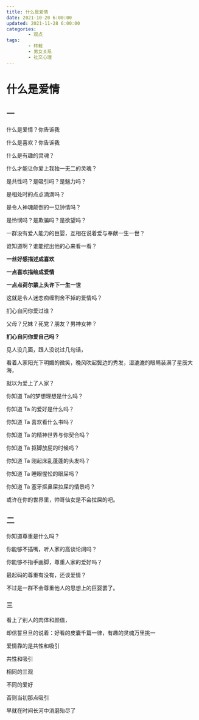 ```yaml
---
title: 什么是爱情
date: 2021-10-20 6:00:00
updated: 2021-11-28 6:00:00
categories:
        - 观点
tags:
        - 转载
        - 男女关系
        - 社交心理
---
```


# 什么是爱情

## 一

什么是爱情？你告诉我

什么是喜欢？你告诉我

什么是有趣的灵魂？

什么才能让你爱上我独一无二的灵魂？

是共性吗？是吸引吗？是魅力吗？

是相处时的点点滴滴吗？

是令人神魂颠倒的一见钟情吗？

是怜悯吗？是欺骗吗？是欲望吗？

一群没有爱人能力的巨婴，互相在说着爱与奉献一生一世？

谁知道啊？谁能挖出他的心来看一看？

**一丝好感描述成喜欢**

**一点喜欢描绘成爱情**

**一点点荷尔蒙上头许下一生一世**

这就是令人迷恋痴缠割舍不掉的爱情吗？

扪心自问你爱过谁？

父母？兄妹？死党？朋友？男神女神？

**扪心自问你爱自己吗？**

见人没几面，跟人没说过几句话，

看着人家阳光下明媚的微笑，晚风吹起鬓边的秀发，湿漉漉的眼睛装满了星辰大海，

就以为爱上了人家？

你知道 Ta的梦想理想是什么吗？

你知道 Ta 的爱好是什么吗？

你知道 Ta 喜欢看什么书吗？

你知道 Ta 的精神世界与你契合吗？

你知道 Ta 抠脚放屁的时候吗？

你知道 Ta 刚起床乱蓬蓬的头发吗？

你知道 Ta 睡眼惺忪的眼屎吗？

你知道 Ta 塞牙抠鼻屎拉屎的情景吗？

或许在你的世界里，帅哥仙女是不会拉屎的吧。

## 二

你知道尊重是什么吗？

你能够不插嘴，听人家的高谈论阔吗？

你能够不指手画脚，尊重人家的爱好吗？

最起码的尊重有没有，还谈爱情？

不过是一群不会尊重他人的思想上的巨婴罢了。

### 三

看上了别人的肉体和颜值，

却信誓旦旦的说着：好看的皮囊千篇一律，有趣的灵魂万里挑一

爱情靠的是共性和吸引

共性和吸引

相同的三观

不同的爱好

否则当初那点吸引

早就在时间长河中消磨殆尽了
